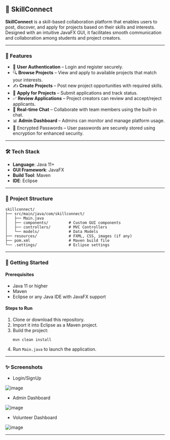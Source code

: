 ## 💼 SkillConnect

**SkillConnect** is a skill-based collaboration platform that enables users to post, discover, and apply for projects based on their skills and interests. Designed with an intuitive JavaFX GUI, it facilitates smooth communication and collaboration among students and project creators.

---

### 📌 Features

- 👤 **User Authentication** – Login and register securely.
- 🔍 **Browse Projects** – View and apply to available projects that match your interests.
- ✍️ **Create Projects** – Post new project opportunities with required skills.
- 📩 **Apply for Projects** – Submit applications and track status.
- ✅ **Review Applications** – Project creators can review and accept/reject applicants.
- 💬 **Real-time Chat** – Collaborate with team members using the built-in chat.
- 📊 **Admin Dashboard** – Admins can monitor and manage platform usage.
- 🔐 Encrypted Passwords – User passwords are securely stored using encryption for enhanced security.

---

### 🛠️ Tech Stack

- **Language**: Java 11+
- **GUI Framework**: JavaFX
- **Build Tool**: Maven
- **IDE**: Eclipse

---

### 📂 Project Structure

```
skillconnect/
├── src/main/java/com/skillconnect/
│   ├── Main.java
│   ├── components/         # Custom GUI components
│   ├── controllers/        # MVC Controllers
│   └── models/             # Data Models
├── resources/              # FXML, CSS, images (if any)
├── pom.xml                 # Maven build file
└── .settings/              # Eclipse settings
```

---

### 🚀 Getting Started

#### Prerequisites

- Java 11 or higher
- Maven
- Eclipse or any Java IDE with JavaFX support

#### Steps to Run

1. Clone or download this repository.
2. Import it into Eclipse as a Maven project.
3. Build the project:
   ```
   mvn clean install
   ```
4. Run `Main.java` to launch the application.

---

### ✨ Screenshots

- Login/SignUp
  
![image](https://github.com/user-attachments/assets/f781e3f7-a209-4bff-995f-9b380601b88d)

- Admin Dashboard
  
![image](https://github.com/user-attachments/assets/dc72359a-591e-4005-bc4c-6e5f7e2fb2b0)

- Volunteer Dashboard
  
![image](https://github.com/user-attachments/assets/922d01c5-9de3-44fd-873a-0489197b71ee)

---

